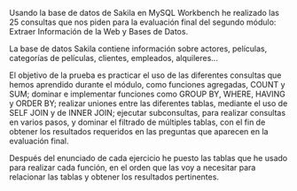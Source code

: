 Usando la base de datos de Sakila en MySQL Workbench he realizado las 25 consultas que nos piden para la evaluación final del segundo módulo: Extraer Información de la Web y Bases de Datos.

La base de datos Sakila contiene información sobre actores, películas, categorías de películas, clientes, empleados, alquileres...

El objetivo de la prueba es practicar el uso de las diferentes consultas que hemos aprendido durante el módulo, como funciones agregadas, COUNT y SUM; dominar e implementar funciones como GROUP BY, WHERE, HAVING y ORDER BY; realizar uniones entre las diferentes tablas, mediante el uso de SELF JOIN y de INNER JOIN; ejecutar subconsultas, para realizar consultas en varios pasos, y dominar el filtrado de múltiples tablas, con el fin de obtener los resultados requeridos en las preguntas que aparecen en la evaluación final.

Después del enunciado de cada ejercicio he puesto las tablas que he usado para realizar cada función, en el orden que las voy a necesitar para relacionar las tablas y obtener los resultados pertinentes.


